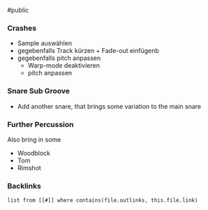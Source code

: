 #public
### Crashes
- Sample auswählen
- gegebenfalls Track kürzen + Fade-out einfügenb
- gegebenfalls pitch anpassen
	- Warp-mode deaktivieren
	- pitch anpassen

### Snare Sub Groove
- Add another snare, that brings some variation to the main snare

### Further Percussion
Also bring in some
- Woodblock
- Tom
- Rimshot



### Backlinks
```dataview 
list from [[#]] where contains(file.outlinks, this.file.link)
```

